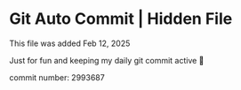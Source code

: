 # Git Auto Commit | Hidden File

This file was added Feb 12, 2025

Just for fun and keeping my daily git commit active 🤪

commit number: 2993687
